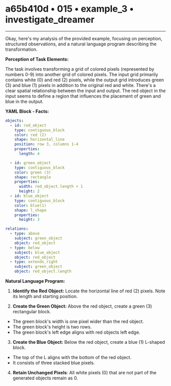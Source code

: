 # a65b410d • 015 • example_3 • investigate_dreamer

---
Okay, here's my analysis of the provided example, focusing on perception, structured observations, and a natural language program describing the transformation.

**Perception of Task Elements:**

The task involves transforming a grid of colored pixels (represented by numbers 0-9) into another grid of colored pixels. The input grid primarily contains white (0) and red (2) pixels, while the output grid introduces green (3) and blue (1) pixels in addition to the original red and white.  There's a clear spatial relationship between the input and output. The red object in the input seems to define a region that influences the placement of green and blue in the output.

**YAML Block - Facts:**



```yaml
objects:
  - id: red_object
    type: contiguous_block
    color: red (2)
    shape: horizontal_line
    position: row 3, columns 1-4
    properties:
      length: 4

  - id: green_object
    type: contiguous_block
    color: green (3)
    shape: rectangle
    properties:
      width: red_object.length + 1
      height: 2
  - id: blue_object
    type: contiguous_block
    color: blue(1)
    shape: l_shape
    properties:
      height: 3

relations:
  - type: above
    subject: green_object
    object: red_object
  - type: below
    subject: blue_object
    object: red_object
  - type: extends_right
    subject: green_object
    object: red_object.length
```



**Natural Language Program:**

1. **Identify the Red Object:** Locate the horizontal line of red (2) pixels. Note its length and starting position.

2. **Create the Green Object:** Above the red object, create a green (3) rectangular block.
  - The green block's width is one pixel wider than the red object.
  - The green block's height is two rows.
  - The green block's left edge aligns with red objects left edge.

3. **Create the Blue Object:** Below the red object, create a blue (1) L-shaped block.
 - The top of the L aligns with the bottom of the red object.
 - It consists of three stacked blue pixels.

4. **Retain Unchanged Pixels**: All white pixels (0) that are not part of the generated objects remain as 0.

